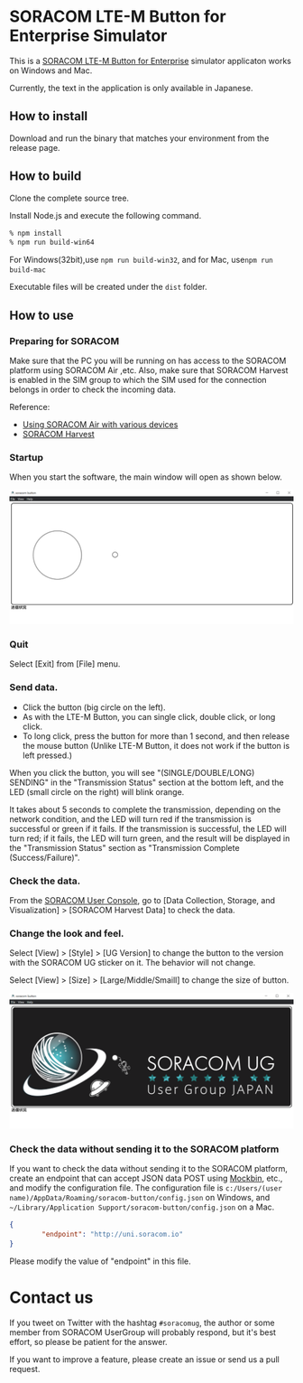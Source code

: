 # SORACOM LTE-M Button for Enterprise Simulator

This is a [SORACOM LTE-M Button for Enterprise](https://users.soracom.io/ja-jp/guides/iot-devices/lte-m-button-enterprise/) simulator applicaton works on Windows and Mac.

Currently, the text in the application is only available in Japanese.

## How to install 

Download and run the binary that matches your environment from the release page.

##  How to build

Clone the complete source tree.

Install Node.js and execute the following command.

```bash
% npm install
% npm run build-win64
```

For Windows(32bit),use `npm run build-win32`, and for Mac, use`npm run build-mac`

Executable files will be created under the `dist` folder.


## How to use

### Preparing for SORACOM

Make sure that the PC you will be running on has access to the SORACOM platform using SORACOM Air ,etc.
Also, make sure that SORACOM Harvest is enabled in the SIM group to which the SIM used for the connection belongs in order to check the incoming data.

Reference:
- [Using SORACOM Air with various devices](https://users.soracom.io/ja-jp/guides/devices/general/)
- [SORACOM Harvest](https://soracom.jp/services/harvest/)

### Startup

When you start the software, the main window will open as shown below.

![](img/app-image.png)

### Quit
Select [Exit] from [File] menu.

### Send data.

- Click the button (big circle on the left).
- As with the LTE-M Button, you can single click, double click, or long click.
- To long click, press the button for more than 1 second, and then release the mouse button (Unlike LTE-M Button, it does not work if the button is left pressed.)

When you click the button, you will see "(SINGLE/DOUBLE/LONG) SENDING" in the "Transmission Status" section at the bottom left, and the LED (small circle on the right) will blink orange.

It takes about 5 seconds to complete the transmission, depending on the network condition, and the LED will turn red if the transmission is successful or green if it fails. If the transmission is successful, the LED will turn red; if it fails, the LED will turn green, and the result will be displayed in the "Transmission Status" section as "Transmission Complete (Success/Failure)".

### Check the data.

From the [SORACOM User Console](https://console.soracom.io), go to [Data Collection, Storage, and Visualization] > [SORACOM Harvest Data] to check the data.

### Change the look and feel.

Select [View] > [Style] > [UG Version] to change the button to the version with the SORACOM UG sticker on it. The behavior will not change.

Select [View] > [Size] > [Large/Middle/Smaill] to change the size of button.

![](img/app-image-ug.png)

### Check the data without sending it to the SORACOM platform

If you want to check the data without sending it to the SORACOM platform, create an endpoint that can accept JSON data POST using [Mockbin](https://mockbin.org/), etc., and modify the configuration file.
The configuration file is `c:/Users/(user name)/AppData/Roaming/soracom-button/config.json` on Windows, and ` ~/Library/Application Support/soracom-button/config.json` on a Mac.

```json
{
        "endpoint": "http://uni.soracom.io"
}
```

Please modify the value of "endpoint" in this file.

# Contact us

If you tweet on Twitter with the hashtag `#soracomug`, the author or some member from SORACOM UserGroup will probably respond, but it's best effort, so please be patient for the answer.

If you want to improve a feature, please create an issue or send us a pull request.
